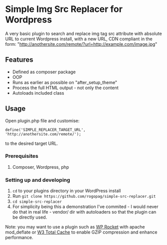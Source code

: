 # Simple Img Src Replacer for Wordpress

A very basic plugin to search and replace img tag src attribute
with absolute URL to current Wordpress install, with a new URL, CDN compliant in the form: "http://anothersite.com/remote/?url=http://example.com/image.jpg"

## Features

- Defined as composer package
- OOP
- Runs as earlier as possible on "after_setup_theme"
- Process the full HTML output - not only the content
- Autoloads included class

## Usage

Open plugin.php file and customise: 
    
    define('SIMPLE_REPLACER_TARGET_URL', 'http://anothersite.com/remote/');

to the desired target URL.

### Prerequisites

1. Composer, Wordpress, php

### Setting up and developing

1. `cd` to your plugins directory in your WordPress install
1. Run `git clone https://github.com/rogopag/simple-src-replacer.git`
1. `cd simple-src-replacer`
1. For simplicity being this a demonstration I've commited - I would never do that in real life - vendor/ dir with autoloaders so that the plugin can be directly used.

Note: you may want to use a plugin such as [WP Rocket](https://wp-rocket.me) with apache mod_deflate or [W3 Total Cache](https://wordpress.org/plugins/w3-total-cache/) to enable GZIP compression and enhance performance.

